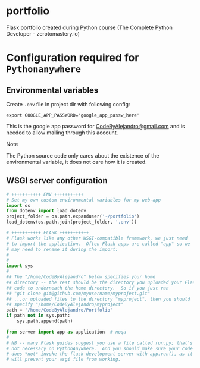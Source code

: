 # portfolio
Flask portfolio created during Python course (The Complete Python Developer - zerotomastery.io)

# Configuration required for `Pythonanywhere`
## Environmental variables
Create `.env` file in project dir with following config:
```shell
export GOOGLE_APP_PASSWORD='google_app_passw_here'
```

This is the google app password for CodeByAlejandro@gmail.com and is needed to allow mailing through this account.

> [!NOTE]
> The Python source code only cares about the existence of the environmental variable, it does not care how it is created.

## WSGI server configuration
```python
# +++++++++++ ENV +++++++++++
# Set my own custom environmental variables for my web-app
import os
from dotenv import load_dotenv
project_folder = os.path.expanduser('~/portfolio')
load_dotenv(os.path.join(project_folder, '.env'))

# +++++++++++ FLASK +++++++++++
# Flask works like any other WSGI-compatible framework, we just need
# to import the application.  Often Flask apps are called "app" so we
# may need to rename it during the import:
#
#
import sys
#
## The "/home/CodeByAlejandro" below specifies your home
## directory -- the rest should be the directory you uploaded your Flask
## code to underneath the home directory.  So if you just ran
## "git clone git@github.com/myusername/myproject.git"
## ...or uploaded files to the directory "myproject", then you should
## specify "/home/CodeByAlejandro/myproject"
path = '/home/CodeByAlejandro/Portfolio'
if path not in sys.path:
    sys.path.append(path)

from server import app as application  # noqa
#
# NB -- many Flask guides suggest you use a file called run.py; that's
# not necessary on PythonAnywhere.  And you should make sure your code
# does *not* invoke the flask development server with app.run(), as it
# will prevent your wsgi file from working.
```
